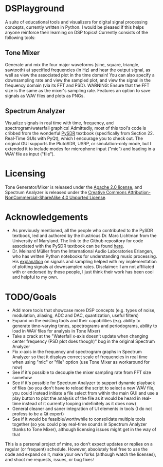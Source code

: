 # DSPlayground
A suite of educational tools and visualizers for digital signal processing concepts, currently written in Python. I would be pleased if this helps anyone reinforce their learning on DSP topics! Currently consists of the following tools:

## Tone Mixer
Generate and mix the four major waveforms (sine, square, triangle, sawtooth) at specified frequencies (in Hz) and hear the output signal, as well as view the associated plot in the time domain! You can also specify a downsampling rate and view the sampled plot, and view the signal in the frequency domain (via its FFT and PSD). WARNING: Ensure that the FFT size is the same as the mixer's sampling rate. Features an option to save signals as WAV files and plots as PNGs.

## Spectrum Analyzer
Visualize signals in real time with time, frequency, and spectrogram/waterfall graphics!  Admittedly, most of this tool's code is cribbed from the wonderful [PySDR](https://pysdr.org/) textbook (specifically from Section 22. Real-Time GUIs with PyQt), which I encourage you to check out. The original GUI supports the PlutoSDR, USRP, or simulation-only mode, but I extended it to include modes for microphone input ("mic") and loading in a WAV file as input ("file").

# Licensing
Tone Generator/Mixer is released under the [Apache 2.0 license](https://www.apache.org/licenses/LICENSE-2.0), and Spectrum Analyzer is released under the [Creative Commons Attribution-NonCommercial-ShareAlike 4.0 Unported License](https://creativecommons.org/licenses/by-nc-sa/4.0/).

# Acknowledgements
* As previously mentioned, all the people who contributed to the PySDR textbook, led and authored by the illustrious Dr. Marc Lichtman from the University of Maryland. The link to the Github repository for code associated with the PySDR textbook can be found [here](https://github.com/777arc/PySDR).
* Dr. Meinard Müller from the International Audio Laboratories Erlangen, who has written Python notebooks for understanding music processing. His [explanation](https://www.audiolabs-erlangen.de/resources/MIR/FMP/C0/C0.html) on signals and sampling helped with my implementation of plotting signals at downsampled rates.
Disclaimer: I am not affiliated with or endorsed by these people, I just think their work has been cool and helpful to my own.

# TODO/Goals
* Add more tools that showcase more DSP concepts (e.g. types of noise, modulation, aliasing, ADC and DAC, quantization, useful filters)
* Expand on the existing tools and their capabilities (e.g. ability to generate time-varying tones, spectrograms and periodograms, ability to load in WAV files for analysis in Tone Mixer)
* Take a crack at the "Waterfall x-axis doesn’t update when changing center frequency (PSD plot does though)" bug in the original Spectrum Analyzer
* Fix x-axis in the frequency and spectrogram graphs in Spectrum Analyzer so that it displays correct scale of frequencies in real time when using "mic" or "file" option (use Tone Mixer as workaround for now)
* See if it's possible to decouple the mixer sampling rate from FFT size somehow
* See if it's possible for Spectrum Analyzer to support dynamic playback of files (so you don't have to reload the script to select a new WAV file, you could instead initiate a file select from within the main GUI and use a play button to plot the analysis of the file as it would be heard in real-time instead of it currently looping indefinitely as it does now) 
* General cleaner and saner integration of UI elements in tools (I do not profess to be a Qt expert)
* See if it would be feasible/worthwhile to consolidate multiple tools together (so you could play real-time sounds in Spectrum Analyzer thanks to Tone Mixer), although licensing issues might get in the way of that

This is a personal project of mine, so don't expect updates or replies on a regular (or frequent) schedule. However, absolutely feel free to use the code and expand on it, make your own forks (although watch the licenses), and shoot me requests, issues, or bug fixes!
